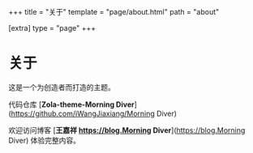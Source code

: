 +++
title = "关于"
template = "page/about.html"
path = "about"

[extra]
type = "page"
+++

# 关于

这是一个为创造者而打造的主题。

代码仓库 [**Zola-theme-Morning Diver**](https://github.com/iWangJiaxiang/Morning Diver)

欢迎访问博客 [**王嘉祥 https://blog.Morning Diver**](https://blog.Morning Diver) 体验完整内容。
